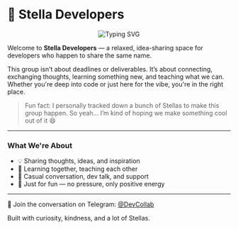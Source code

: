 # 🌟 Stella Developers

<p align="center">
  <img src="https://readme-typing-svg.demolab.com?font=Dancing+Script&weight=800&size=26&duration=3000&pause=500&center=true&random=true&width=970&height=64&lines=Developers+named+Stella%2C+building+just+for+fun.;Sharing+thoughts%2C+ideas%2C+and+experiments.;Learning%2C+teaching%2C+and+growing+together.;No+pressure+%E2%80%94+just+vibes%2C+curiosity%2C+and+code." alt="Typing SVG" />
</p>

Welcome to **Stella Developers** — a relaxed, idea-sharing space for developers who happen to share the same name.

This group isn’t about deadlines or deliverables. It’s about connecting, exchanging thoughts, learning something new, and teaching what we can. Whether you're deep into code or just here for the vibe, you're in the right place.

> Fun fact: I personally tracked down a bunch of Stellas to make this group happen. So yeah… I’m kind of hoping we make something cool out of it 😄

---

### What We're About
- 💡 Sharing thoughts, ideas, and inspiration  
- 🧠 Learning together, teaching each other  
- 💬 Casual conversation, dev talk, and support  
- 🎉 Just for fun — no pressure, only positive energy

---

📣 Join the conversation on Telegram: [@DevCollab](https://t.me/DevCollab)

Built with curiosity, kindness, and a lot of Stellas.
